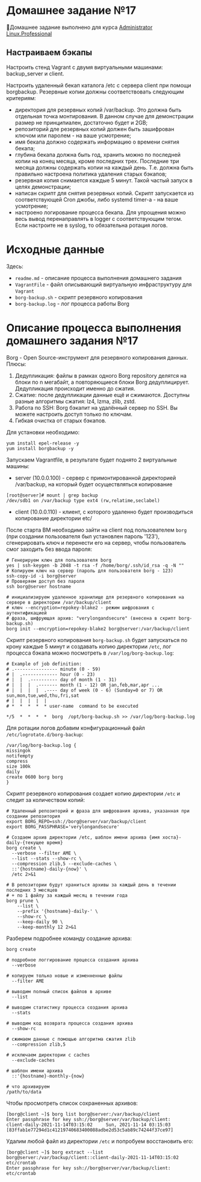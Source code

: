 # **Домашнее задание №17**

🔖Домашнее задание выполнено для курса [Administrator Linux.Professional](https://otus.ru/lessons/linux-professional/)

## **Настраиваем бэкапы**
 
Настроить стенд Vagrant с двумя виртуальными машинами: backup_server и client.

Настроить удаленный бекап каталога /etc c сервера client при помощи borgbackup. 
Резервные копии должны соответствовать следующим критериям:

- директория для резервных копий /var/backup. Это должна быть отдельная точка монтирования. 
В данном случае для демонстрации размер не принципиален, достаточно будет и 2GB;
- репозиторий дле резервных копий должен быть зашифрован ключом или паролем - на ваше усмотрение;
- имя бекапа должно содержать информацию о времени снятия бекапа;
- глубина бекапа должна быть год, хранить можно по последней копии на конец месяца, кроме последних трех. Последние три месяца должны содержать копии на каждый день. Т.е. должна быть правильно настроена политика удаления старых бэкапов;
- резервная копия снимается каждые 5 минут. Такой частый запуск в целях демонстрации;
- написан скрипт для снятия резервных копий. Скрипт запускается из соответствующей Cron джобы, либо systemd timer-а - на ваше усмотрение;
- настроено логирование процесса бекапа. Для упрощения можно весь вывод перенаправлять в logger с соответствующим тегом. Если настроите не в syslog, то обязательна ротация логов.

# **Исходные данные**

Здесь:
- `readme.md` - описание процесса выполнения домашнего задания
- `VagrantFile` - файл описывающий виртуальную инфраструктуру для `Vagrant`
- `borg-backup.sh` - скрипт резервного копирования
- `borg-backup.log` - лог процесса работы Borg

# **Описание процесса выполнения домашнего задания №17**

Borg - Open Source-инструмент для резервного копирования данных. Плюсы:
1. Дедупликация: файлы в рамках одного Borg repository делятся на блоки по n мегабайт, а повторяющиеся блоки Borg дедуплицирует. 
Дедупликация происходит именно до сжатия.
2. Сжатие: после дедупликации данные ещё и сжимаются. Доступны разные алгоритмы сжатия: lz4, lzma, zlib, zstd. 
3. Работа по SSH: Borg бэкапит на удалённый сервер по SSH. Вы можете настроить доступ только по ключам.
4. Гибкая очистка от старых бэкапов.

Для установки необходимо:
```
yum install epel-release -y
yum install borgbackup -y
```

Запускаем Vagrantfile, в результате будет поднято 2 виртуальные машины: 
 - server (10.0.0.100) - сервер с примонтированной директорией /var/backup, на который будет осуществляться копирование
 ```
[root@server]# mount | grep backup
/dev/sdb1 on /var/backup type ext4 (rw,relatime,seclabel)
```
 - client (10.0.0.110) - клиент, с которого удаленно будет производиться копирование директории etc/

После старта ВМ необходимо зайти на client под пользователем `borg` (при создании пользователя был установлен пароль '123'),
сгенерировать ключ и перенести его на сервер, чтобы пользователь смог заходить без ввода пароля:
```
# Генерируем ключ для пользователя borg
yes | ssh-keygen -b 2048 -t rsa -f /home/borg/.ssh/id_rsa -q -N ""
# Копируем ключ на сервер (пароль для пользователя borg - 123)
ssh-copy-id -i borg@server
# Проверяем доступ без пароля
ssh borg@server hostname

# инициализируем удаленное хранилище для резервного копирования на сервере в директории /var/backup/client
# ключ --encryption=repokey-blake2 - режим шифрования с аутентификацией
# фраза, шифрующая архив: "verylongandsecure" (внесена в скрипт borg-backup.sh)
borg init --encryption=repokey-blake2 borg@server:/var/backup/client
```

Скрипт резервного копирования `borg-backup.sh` будет запускаться по крону каждые 5 минут и создавать
копию директории `/etc`, лог процесса бэкапа можно посмотреть в `/var/log/borg-backup.log`:
```
# Example of job definition:
# .---------------- minute (0 - 59)
# |  .------------- hour (0 - 23)
# |  |  .---------- day of month (1 - 31)
# |  |  |  .------- month (1 - 12) OR jan,feb,mar,apr ...
# |  |  |  |  .---- day of week (0 - 6) (Sunday=0 or 7) OR sun,mon,tue,wed,thu,fri,sat
# |  |  |  |  |
# *  *  *  *  * user-name  command to be executed

*/5  *  *  *  *  borg  /opt/borg-backup.sh >> /var/log/borg-backup.log
```
Для ротации логов добавим конфигурационный файл `/etc/logrotate.d/borg-backup`:
```
/var/log/borg-backup.log {
missingok
notifempty
compress
size 100k
daily
create 0600 borg borg
}
```

Скрипт резервного копирования создает копию директории `/etc` и следит за количеством копий:
```
# Удаленный репозиторий и фраза для шифрования архива, указанная при создании репозитория
export BORG_REPO=ssh://borg@server/var/backup/client
export BORG_PASSPHRASE='verylongandsecure'

# Создаем архив директории /etc, шаблон имени архива {имя хоста}-daily-{текущее время}
borg create \
  --verbose --filter AME \
  --list --stats --show-rc \
  --compression zlib,5 --exclude-caches \
  ::'{hostname}-daily-{now}' \
  /etc 2>&1

# В репозитории будут храниться архивы за каждый день в течении последних 3 месяцев 
# + по 1 файлу за каждый месяц в течении года
borg prune \
    --list \
    --prefix '{hostname}-daily-' \
    --show-rc \
    --keep-daily 90 \
    --keep-monthly 12 2>&1
```
Разберем подробнее команду создание архива:
```
borg create
 
# подробное логгирование процесса создания архива
  --verbose
 
# копируем только новые и изменненные файлы
  --filter AME
 
# выводим полный список файлов в архиве
  --list
 
# выводим статистику процесса создания архива
  --stats
 
# выводим код возврата процесса создания архива
  --show-rc
 
# сжимаем данные с помощью алгоритма сжатия zlib
  --compression zlib,5
 
# исключаем директории с caches
  --exclude-caches
  
# шаблон имени архива
  ::'{hostname}-monthly-{now}
 
# что архивируем
/path/to/data
```

Чтобы просмотреть список сохраненных архивов:
```
[borg@client ~]$ borg list borg@server:/var/backup/client                                     
Enter passphrase for key ssh://borg@server/var/backup/client:
client-daily-2021-11-14T03:15:02     Sun, 2021-11-14 03:15:03 [83ffab1e77294d1c41219740683400088adbe2d53c5ab89c74244f37ce97]
```

Удалим любой файл из директории `/etc` и попробуем восстановить его:
```
[borg@client ~]$ borg extract --list borg@server:/var/backup/client::client-daily-2021-11-14T03:15:02 etc/crontab
Enter passphrase for key ssh://borg@server/var/backup/client:
etc/crontab
```


